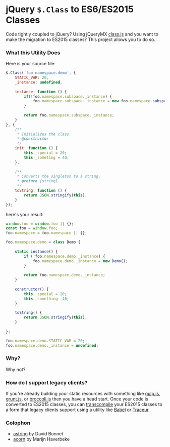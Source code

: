 # jQuery `$.Class` to ES6/ES2015 Classes

Code tightly coupled to jQuery? Using jQueryMX [class.js](https://github.com/jupiterjs/jquerymx/tree/master/class) and you want to make the migration to ES2015 classes? This project allows you to do so.

### What this Utility Does

Here is your source file:

~~~javascript
$.Class('foo.namespace.demo', {
	STATIC_VAR: 20,
	_instance: undefined,
	
	instance: function () {
		if(!foo.namespace.subspace._instance) {
			foo.namespace.subspace._instance = new foo.namespace.subspace();
		}
		
		return foo.namespace.subspace._instance;
	}
}, {
	/**
	 * Initializes the class.
	 * @constructor 
	 */
	init: function () {
		this._special = 20;
		this._someting = 40;
	},
	
	/**
	 * Converts the singleton to a string.
	 * @return {string} 
	 */
	toString: function () {
		return JSON.stringify(this);
	}
});
~~~

here's your result:

~~~javascript
window.foo = window.foo || {};
const foo = window.foo;
foo.namespace = foo.namespace || {};

foo.namespace.demo = class Demo {
	
	static instance() {
		if (!foo.namespace.demo._instance) {
			foo.namespace.demo._instance = new Demo();
		}
		
		return foo.namespace.demo._instance;
	}
	
	constructor() {
		this._special = 20;
		this._something  40;
	}
	
	toString() {
		return JSON.stringify(this);
	}
	
};

foo.namespace.demo.STATIC_VAR = 20;
foo.namespace.demo._instance = undefined;
~~~

### Why?
Why not?

### How do I support legacy clients?
If you're already building your static resources with something like [gulp.js](http://gulpjs.com/), [grunt.js](http://gruntjs.com/), or [broccoli.js](http://broccolijs.com/) then you have a head start. Once your code is converted to ES2015 classes, you can [transcompile](https://en.wikipedia.org/wiki/Source-to-source_compiler) your ES2015 classes to a form that legacy clients support using a utility like [Babel](https://babeljs.io/) or [Traceur](https://github.com/google/traceur-compiler)

### Colophon
* [astring](https://github.com/davidbonnet/astring) by David Bonnet
* [acorn](https://github.com/ternjs/acorn) by Marijn Haverbeke
